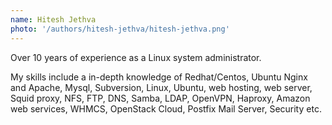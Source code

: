 ```yaml
---
name: Hitesh Jethva
photo: '/authors/hitesh-jethva/hitesh-jethva.png'
---
```


Over 10 years of experience as a Linux system administrator.

My skills include a in-depth knowledge of Redhat/Centos, Ubuntu Nginx and Apache, Mysql, Subversion, Linux, Ubuntu, web hosting, web server, Squid proxy, NFS, FTP, DNS, Samba, LDAP, OpenVPN, Haproxy, Amazon web services, WHMCS, OpenStack Cloud, Postfix Mail Server, Security etc.
